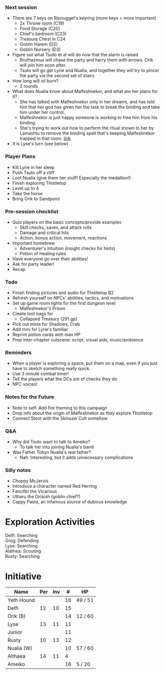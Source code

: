 ### Next session

* There are 7 keys on Ripnugget's keyring (more keys = more important)
  * 2x Throne room (C19)
  * Food Storage (C20)
  * Chief's bedroom (C23)
  * Treasure Chest in C24
  * Goblin Harem (D2)
  * Goblin Nursery (D3)
* Figure out what Tsuto et al will do now that the alarm is raised
  * Bruthazmus will chase the party and harry them with arrows. Orik will join him soon after.
  * Tsuto will go get Lyrie and Nualia, and together they will try to pincer the party via the second set of stairs
* How long will oil burn?
  * 2 rounds
* What does Nualia know about Malfeshnekor, and what are her plans for it?
  * She has talked with Malfeshnekor only in her dreams, and has told him that her god has given her the task to break the binding and take him under her control.
  * Malfeshnekor is just happy someone is working to free him from his binding.
  * She's trying to work out how to perform the ritual shown to her by Lamashtu to remove the binding spell that's keeping Malfeshnekor trapped in that room. [link](https://paizo.com/threads/rzs2t67q?Is-Nualia-dumb#2)
* It is Lyse's turn (see below)

### Player Plans

* Kill Lyrie in her sleep
* Push Tsuto off a cliff
* Loot Nualia (give them her stuff! Especially the medallion!)
* Finish exploring Thistletop
* Level up to 4
* Take the horse
* Bring Orik to Sandpoint

### Pre-session checklist

* Quiz players on the basic concepts/provide examples
  * Skill checks, saves, and attack rolls
  * Damage and critical hits
  * Action, bonus action, movement, reactions
* Important homebrew
  * Adventurer's Intuition (insight checks for hints)
  * Potion of Healing rules
* Have everyone go over their abilities!
* Ask for party leader!
* Recap

### Todo

* Finish finding pictures and audio for Thistletop B2
* Refresh yourself on NPCs' abilities, tactics, and motivations
* Set up game room lights for the first dungeon level
  * Malfeshnekor's Prison
* Create loot bags for
  * Collapsed Treasury (291 gp)
* Pick out minis for Shadows, Crab
* Add mini for Lyrie's familiar
* Reprint potion cards with max HP
* Prep inter-chapter cutscene: script, visual aids, music/ambience

### Reminders

* When a player is exploring a space, put them on a map, even if you just have to sketch something really quick.
* Use 3 minute combat timer!
* Tell the players what the DCs are of checks they do
* NPC voices!

### Notes for the Future

* Note to self: Add fire theming to this campaign
* Drop info about the origin of Malfeshnekor as they explore Thistletop
* Connect Stoot with the Skinsaw Cult somehow

### Q&A

* Why did Tsuto want to talk to Ameiko?
  * To talk her into joining Nualia's band
* Was Father Tobyn Nualia's real father?
  * Nah. Interesting, but it adds unnecessary complications

### Silly notes

* Choppy McJervis
* Introduce a character named Red Herring
* Fancifer the Vicarious
* Utharu the Dickish (goblin chief?)
* Cappy Pasta, an infamous source of dubious knowledge

# Exploration Activities

Delfi: Searching  
Grog: Defending  
Lyse: Searching  
Alathea: Scouting  
Rusty: Searching

# Initiative

| Name           | Per | Inv | #  | HP      |
|----------------|-----|-----|----|---------|
| Yeth Hound     |     |     | 16 | 49 / 51 |
| Delfi          | 12  | 10  | 15 |         |
| Orik       (B) |     |     | 14 | 12 / 60 |
| Lyse           | 13  | 11  | 11 |         |
| Junior         |     |     | 11 |         |
| Rusty          | 10  | 13  | 12 |         |
| Nualia     (W) |     |     | 10 | 57 / 60 | /
| Althaea        | 14  | 11  | 4  |         |
| Ameiko         |     |     | 16 | 5 / 20  |
